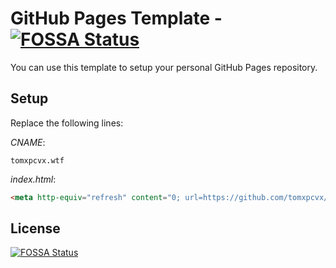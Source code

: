 # GitHub Pages Template - [![FOSSA Status](https://app.fossa.io/api/projects/git%2Bgithub.com%2Ftomxpcvx%2Ftomxpcvx.github.io.svg?type=shield)](https://app.fossa.io/projects/git%2Bgithub.com%2Ftomxpcvx%2Ftomxpcvx.github.io?ref=badge_shield)

You can use this template to setup your personal GitHub Pages repository.

## Setup

Replace the following lines:

*CNAME*:
```
tomxpcvx.wtf
```

*index.html*:
```html
<meta http-equiv="refresh" content="0; url=https://github.com/tomxpcvx/" />
```

## License
[![FOSSA Status](https://app.fossa.io/api/projects/git%2Bgithub.com%2Ftomxpcvx%2Ftomxpcvx.github.io.svg?type=large)](https://app.fossa.io/projects/git%2Bgithub.com%2Ftomxpcvx%2Ftomxpcvx.github.io?ref=badge_large)
